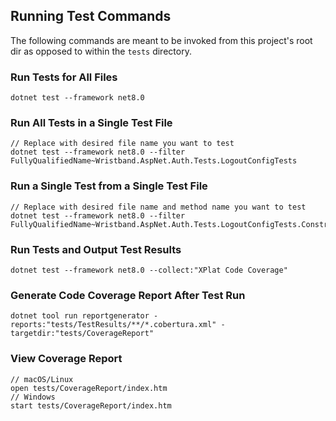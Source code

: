 ## Running Test Commands

The following commands are meant to be invoked from this project's root dir as opposed to within the `tests` directory.

### Run Tests for All Files

```dotnetcli
dotnet test --framework net8.0
```

### Run All Tests in a Single Test File

```dotnetcli
// Replace with desired file name you want to test
dotnet test --framework net8.0 --filter FullyQualifiedName~Wristband.AspNet.Auth.Tests.LogoutConfigTests
```

### Run a Single Test from a Single Test File

```dotnetcli
// Replace with desired file name and method name you want to test
dotnet test --framework net8.0 --filter FullyQualifiedName~Wristband.AspNet.Auth.Tests.LogoutConfigTests.Constructor_WithValidValues_SetsProperties
```

### Run Tests and Output Test Results

```dotnetcli
dotnet test --framework net8.0 --collect:"XPlat Code Coverage"
```

### Generate Code Coverage Report After Test Run

```dotnetcli
dotnet tool run reportgenerator -reports:"tests/TestResults/**/*.cobertura.xml" -targetdir:"tests/CoverageReport"
```

### View Coverage Report

```dotnetcli
// macOS/Linux
open tests/CoverageReport/index.htm
// Windows
start tests/CoverageReport/index.htm
```

